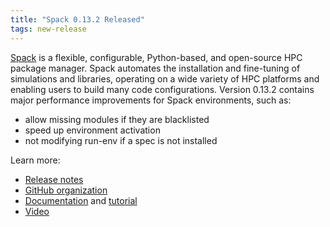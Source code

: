 ```yaml
---
title: "Spack 0.13.2 Released"
tags: new-release
---
```


[Spack](https://github.com/spack) is a flexible, configurable, Python-based, and open-source HPC package manager. Spack automates the installation and fine-tuning of simulations and libraries, operating on a wide variety of HPC platforms and enabling users to build many code configurations.
Version 0.13.2 contains major performance improvements for Spack environments, such as:
- allow missing modules if they are blacklisted
- speed up environment activation
- not modifying run-env if a spec is not installed

Learn more:
- [Release notes]( https://github.com/spack/spack/releases/tag/v0.13.2)
- [GitHub organization](https://github.com/spack)
- [Documentation](https://spack.readthedocs.io/en/latest/) and [tutorial](https://spack-tutorial.readthedocs.io/en/latest/)
- [Video](https://youtu.be/D0p5xpsboK4)
